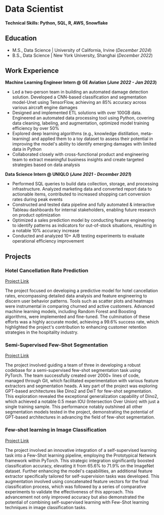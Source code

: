 # Data Scientist

#### Technical Skills: Python, SQL, R, AWS, Snowflake

## Education						       		
- M.S., Data Science	| University of California, Irvine (_December 2024_)	 			        		
- B.S., Data Science | New York University, Shanghai (_December 2022_)

## Work Experience
**Machine Learning Engineer Intern @ GE Aviation (_June 2022 - Jan 2023_)**
-  Led a two-person team in building an automated damage detection solution. Developed a CNN-based classification and segmentation model-Unet using TensorFlow, achieving an 85% accuracy across various aircraft engine damages
- Designed and implemented ETL solutions with over 100GB data. Engineered an automated data processing tool using Python, covering data cleaning, labeling, and augmentation, optimized model training efficiency by over 50%
-  Explored deep learning algorithms (e.g., knowledge distillation, meta-learning) and applied them to a toy dataset to assess their potential in improving the model's ability to identify emerging damages with limited data in Python
-   Collaborated closely with cross-functional product and engineering team to extract meaningful business insights and create targeted strategies based on data analysis

**Data Science Intern @ UNIQLO (_June 2021 - December 2021_)**
- Performed SQL queries to build data collection, storage, and processing infrastructure. Analyzed marketing data and converted report data to actionable items, contributed to increased shopping cart conversion rates during peak events
- Constructed and tested data pipeline and fully automated & interactive Tableau dashboards for internal stakeholders, enabling future research on product optimization
- Optimized a sales prediction model by conducting feature engineering to identify patterns as indicators for out-of-stock situations, resulting in a notable 10% accuracy increase
- Conducted and analyzed 10+ A/B testing experiments to evaluate operational efficiency improvement

## Projects
### Hotel Cancellation Rate Prediction
[Project Link](https://github.com/YumengggZhang/Hotel-Cancelation)

The project focused on developing a predictive model for hotel cancellation rates, encompassing detailed data analysis and feature engineering to discern user behavior patterns. Tools such as scatter plots and heatmaps were instrumental in comparing churned and active customers. Advanced machine learning models, including Random Forest and Boosting algorithms, were implemented and fine-tuned. The culmination of these efforts was a highly accurate model, achieving a 99.6% success rate, which highlighted the project's contribution to enhancing customer retention strategies in the hospitality industry.

### Semi-Supervised Few-Shot Segmentation
[Project Link](https://github.com/YumengggZhang/Few-Shot-Learning-CV)

The project involved guiding a team of three in developing a robust codebase for a semi-supervised few-shot segmentation task using PyTorch. The team successfully created over 2000+ lines of code, managed through Git, which facilitated experimentation with various feature extractors and segmentation heads. A key part of the project was exploring GPT-based architectures like Dino2 and DeiT for few-shot segmentation. This exploration revealed the exceptional generalization capability of Dino2, which achieved a notable 0.5 mean IOU (Intersection Over Union) with just a single training sample. This performance notably outshined all other segmentation models tested in the project, demonstrating the potential of GPT-based architectures in advancing the field of few-shot segmentation.

### Few-shot learning in Image Classification
[Project Link](https://github.com/YumengggZhang/Few-Shot-Learning-CV)

The project involved an innovative integration of a self-supervised learning task into a Few-Shot learning pipeline, employing the Prototypical Network framework within PyTorch. This strategic integration significantly boosted classification accuracy, elevating it from 65.6% to 71.9% on the ImageNet dataset. Further enhancing the model's capabilities, an additional feature extractor specifically tailored for self-supervision tasks was developed. This augmentation involved using concatenated feature vectors for the final classification process, which was followed by a series of comparative experiments to validate the effectiveness of this approach. This advancement not only improved accuracy but also demonstrated the potential of combining self-supervised learning with Few-Shot learning techniques in image classification tasks.







